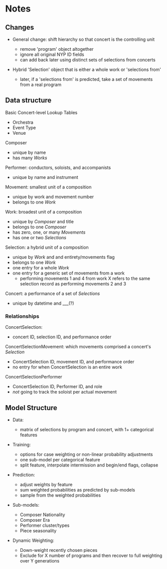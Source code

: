 # Notes


## Changes

- General change: shift hierarchy so that concert is the controlling unit
    + remove 'program' object altogether
    + ignore all original NYP ID fields
    + can add back later using distinct sets of selections from concerts

- Hybrid 'Selection' object that is either a whole work or 'selections from'
    + later, if a 'selections from' is predicted, take a set of movements from a real program


## Data structure

Basic Concert-level Lookup Tables
- Orchestra
- Event Type
- Venue

Composer
- unique by name
- has many *Works*

Performer: conductors, soloists, and accompanists
- unique by name and instrument

Movement: smallest unit of a composition
- unique by work and movement number
- belongs to one *Work*

Work: broadest unit of a composition
- unique by *Composer* and title
- belongs to one *Composer*
- has zero, one, or many *Movements*
- has one or two *Selections*

Selection: a hybrid unit of a composition
- unique by *Work* and and entirety/movements flag
- belongs to one *Work*
- one entry for a whole *Work*
- one entry for a generic set of movements from a work
    + performing movements 1 and 4 from work X refers to the same selection record as performing movements 2 and 3

Concert: a performance of a set of *Selections*
- unique by datetime and \_\_\_(?) 


### Relationships

ConcertSelection: 
- concert ID, selection ID, and performance order

ConcertSelectionMovement: which movements comprised a concert's *Selection*
- ConcertSelection ID, movement ID, and performance order
- no entry for when ConcertSelection is an entire work

ConcertSelectionPerformer
- ConcertSelection ID, Performer ID, and role
- *not* going to track the soloist per actual movement


## Model Structure

- Data: 
    + matrix of selections by program and concert, with 1+ categorical features

- Training:
    + options for case weighting or non-linear probability adjustments
    + one sub-model per categorical feature
    + split feature, interpolate intermission and begin/end flags, collapse

- Prediction:
    + adjust weights by feature
    + sum weighted probabilities as predicted by sub-models
    + sample from the weighted probabilities

- Sub-models:
    + Composer Nationality
    + Composer Era
    + Performer cluster/types
    + Piece seasonality

- Dynamic Weighting:
    + Down-weight recently chosen pieces
    + Exclude for X number of programs and then recover to full weighting over Y generations
